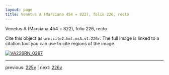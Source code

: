 ```yaml
---
layout: page
title: Venetus A (Marciana 454 = 822), folio 226, recto
---
```


Venetus A (Marciana 454 = 822), folio 226, recto

Cite this object as `urn:cite2:hmt:msA.v1:226r`.  The full image is linked to a citation tool you can use to cite regions of the image.

[![VA226RN_0397](http://www.homermultitext.org/iipsrv?IIIF=/project/homer/pyramidal/deepzoom/hmt/vaimg/2017a/VA226RN_0397.tif/full/800,/0/default.jpg)](http://www.homermultitext.org/ict2/?urn=urn:cite2:hmt:vaimg.2017a:VA226RN_0397) 

---

previous:  [225v](../225v/) | next: [226v](../226v/)